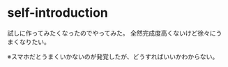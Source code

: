 # self-introduction

試しに作ってみたくなったのでやってみた。
全然完成度高くないけど徐々にうまくなりたい。

※スマホだとうまくいかないのが発覚したが、どうすればいいかわからない。
